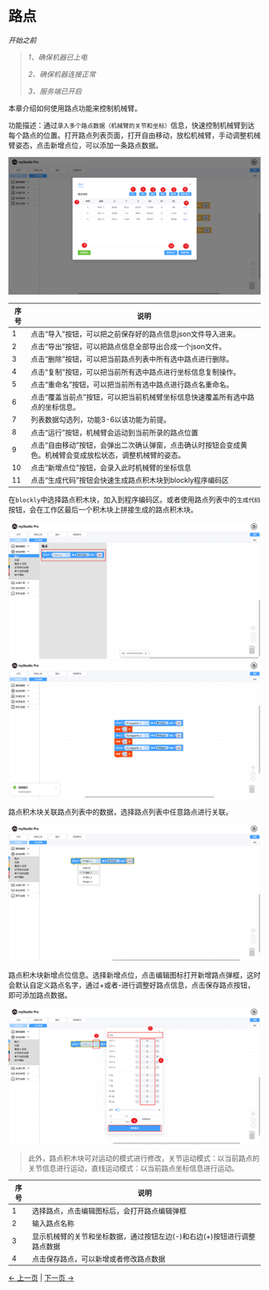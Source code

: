 # 路点

*开始之前*

> *1、确保机器已上电*
>
> *2、确保机器连接正常*
>
> *3、服务端已开启*

本章介绍如何使用路点功能来控制机械臂。

功能描述：通过`录入多个路点数据（机械臂的关节和坐标）`信息，快速控制机械臂到达每个路点的位置。打开路点列表页面，打开自由移动，放松机械臂，手动调整机械臂姿态，点击新增点位，可以添加一条路点数据。

<img src="../../../../resources/3-FunctionsAndApplications/5.myBlockly/blockly/waypoint2.png" />

| 序号 | 说明                                                         |
| ---- | ------------------------------------------------------------ |
| 1    | 点击“导入”按钮，可以把之前保存好的路点信息json文件导入进来。 |
| 2    | 点击“导出”按钮，可以把路点信息全部导出合成一个json文件。     |
| 3    | 点击“删除”按钮，可以把当前路点列表中所有选中路点进行删除。   |
| 4    | 点击“复制”按钮，可以把当前所有选中路点进行坐标信息复制操作。 |
| 5    | 点击“重命名”按钮，可以把当前所有选中路点进行路点名重命名。   |
| 6    | 点击“覆盖当前点”按钮，可以把当前机械臂坐标信息快速覆盖所有选中路点的坐标信息。 |
| 7    | 列表数据勾选列，功能3-6以该功能为前提。                      |
| 8    | 点击“运行”按钮，机械臂会运动到当前所录的路点位置             |
| 9    | 点击“自由移动”按钮，会弹出二次确认弹窗，点击确认时按钮会变成黄色。机械臂会变成放松状态，调整机械臂的姿态。 |
| 10   | 点击“新增点位”按钮，会录入此时机械臂的坐标信息               |
| 11   | 点击“生成代码”按钮会快速生成路点积木块到blockly程序编码区    |

在`blockly`中选择路点积木块，加入到程序编码区。或者使用路点列表中的`生成代码`按钮，会在工作区最后一个积木块上拼接生成的路点积木块。

<img src="../../../../resources/3-FunctionsAndApplications/5.myBlockly/blockly/waypoint1.png" />

<img src="../../../../resources/3-FunctionsAndApplications/5.myBlockly/blockly/waypoint4.png" />

路点积木块关联路点列表中的数据，选择路点列表中任意路点进行关联。

<img src="../../../../resources/3-FunctionsAndApplications/5.myBlockly/blockly/waypoint3.png" />

路点积木块新增点位信息。选择新增点位，点击编辑图标打开新增路点弹框，这时会默认自定义路点名字，通过+或者-进行调整好路点信息，点击保存路点按钮，即可添加路点数据。

<img src="../../../../resources/3-FunctionsAndApplications/5.myBlockly/blockly/waypoint5.png" />

> 此外，路点积木块可对运动的模式进行修改，关节运动模式：以当前路点的关节信息进行运动，直线运动模式：以当前路点坐标信息进行运动。

| 序号 | 说明                                                         |
| ---- | ------------------------------------------------------------ |
| 1    | 选择路点，点击编辑图标后，会打开路点编辑弹框                 |
| 2    | 输入路点名称                                                 |
| 3    | 显示机械臂的关节和坐标数据，通过按钮左边(-)和右边(+)按钮进行调整路点数据 |
| 4    | 点击保存路点，可以新增或者修改路点数据                       |

[← 上一页](./5.5.8-program.md) | [下一页 →](./5.5.10-gripperUse.md)
